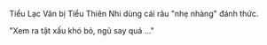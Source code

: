 Tiểu Lạc Vân bị Tiểu Thiên Nhi dùng cái râu "nhẹ nhàng" đánh thức. 

"Xem ra tật xấu khó bỏ, ngủ say quá ..." 